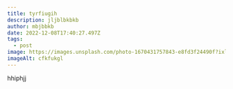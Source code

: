 ```yaml
---
title: tyrfiugih
description: jljblbkbkb
author: mbjbbkb
date: 2022-12-08T17:40:27.497Z
tags:
  - post
image: https://images.unsplash.com/photo-1670431757843-e8fd3f24490f?ixlib=rb-4.0.3&ixid=MnwxMjA3fDB8MHxlZGl0b3JpYWwtZmVlZHwzfHx8ZW58MHx8fHw%3D&auto=format&fit=crop&w=500&q=60
imageAlt: cfkfukgl
---
```

h﻿hiphjj